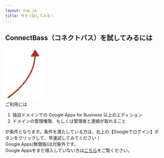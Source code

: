 ```yaml
---
layout: top_ja
title: 今すぐ試してみる！
---
```


<div class="row">
  <div class="col-md-9">
	<h2><span class="logoTypoPrefix">Connect</span><span class="logoTypoSuffix">Bass</span>（コネクトバス）を試してみるには</h2>
  </div>
  <div class="col-md-3">
	<img src="/assets/img/redarrow.png">
  </div>
</div>
ご利用には

1. 独自ドメインでの Google Apps for Business 以上のエディション
1. ドメインの管理権限、もしくは管理者と連絡が取れること

が条件となります。条件を満たしている方は、右上の【Googleでログイン】ボタンをクリックして、早速試してみてください！  
Google Apps(無償版)は対象外です。  
Google Appsをまだ導入していない方は[こちら](apps.html)をご覧ください。
